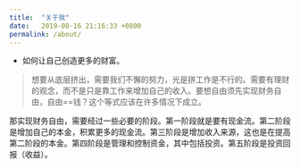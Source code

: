 ```yaml
---
title:  "关于我"
date:   2019-08-16 21:16:33 +0800
permalink: /about/
---
```


* 如何让自己创造更多的财富。

> 想要从底层挤出，需要我们不懈的努力，光是拼工作是不行的。需要有理财的观念，而不是只是靠工作来增加自己的收入。要想自由须先实现财务自由，自由==钱？这个等式应该在许多情况下成立。

那实现财务自由，需要经过一些必要的阶段。第一阶段就是要有现金流。第二阶段是增加自己的本金，积累更多的现金流。第三阶段是增加收入来源，这也是在提高第二阶段的本金。第四阶段是管理和控制资金，其中包括投资。第五阶段是投资回报（收益）。

